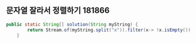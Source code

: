 ## 문자열 잘라서 정렬하기 181866

```java
public static String[] solution(String myString) {
        return Stream.of(myString.split("x")).filter(x-> !x.isEmpty()).sorted().toArray(String[]::new);
    }
```
